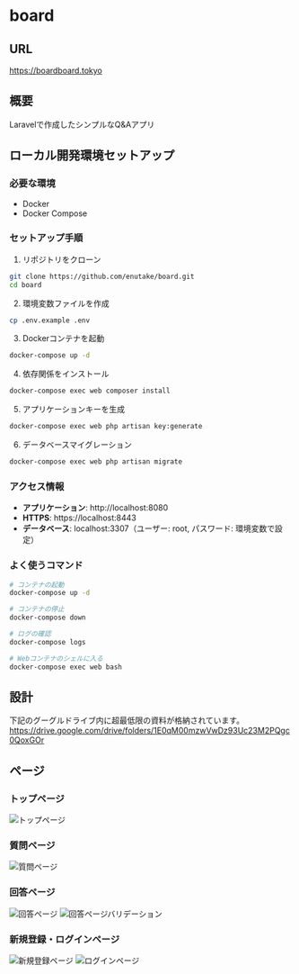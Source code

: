 # board
## URL
https://boardboard.tokyo

## 概要
Laravelで作成したシンプルなQ&Aアプリ

## ローカル開発環境セットアップ

### 必要な環境
- Docker
- Docker Compose

### セットアップ手順

1. リポジトリをクローン
```bash
git clone https://github.com/enutake/board.git
cd board
```

2. 環境変数ファイルを作成
```bash
cp .env.example .env
```

3. Dockerコンテナを起動
```bash
docker-compose up -d
```

4. 依存関係をインストール
```bash
docker-compose exec web composer install
```

5. アプリケーションキーを生成
```bash
docker-compose exec web php artisan key:generate
```

6. データベースマイグレーション
```bash
docker-compose exec web php artisan migrate
```

### アクセス情報
- **アプリケーション**: http://localhost:8080
- **HTTPS**: https://localhost:8443
- **データベース**: localhost:3307（ユーザー: root, パスワード: 環境変数で設定）

### よく使うコマンド
```bash
# コンテナの起動
docker-compose up -d

# コンテナの停止
docker-compose down

# ログの確認
docker-compose logs

# Webコンテナのシェルに入る
docker-compose exec web bash
```

## 設計
下記のグーグルドライブ内に超最低限の資料が格納されています。
https://drive.google.com/drive/folders/1E0qM00mzwVwDz93Uc23M2PQgc0QoxGOr

## ページ
### トップページ
![トップページ](https://user-images.githubusercontent.com/17631154/96961682-2226f200-1540-11eb-990e-7463315ea26b.png)
### 質問ページ
![質問ページ](https://user-images.githubusercontent.com/17631154/96961779-55698100-1540-11eb-83c0-9b3d507d5984.png)
### 回答ページ
![回答ページ](https://user-images.githubusercontent.com/17631154/96961799-5e5a5280-1540-11eb-9ecd-26dad4253938.png)
![回答ページバリデーション](https://user-images.githubusercontent.com/17631154/96961803-60241600-1540-11eb-98e9-b15142744c62.png)
### 新規登録・ログインページ
![新規登録ページ](https://user-images.githubusercontent.com/17631154/96961836-716d2280-1540-11eb-9e3a-c9ca1a8c8d41.png)
![ログインページ](https://user-images.githubusercontent.com/17631154/96961845-77630380-1540-11eb-9361-73be3953e595.png)
